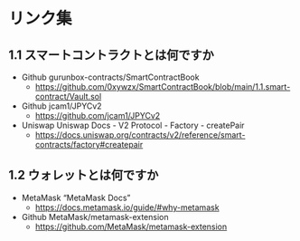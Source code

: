 # リンク集

## 1.1 スマートコントラクトとは何ですか
- Github gurunbox-contracts/SmartContractBook
  - https://github.com/0xywzx/SmartContractBook/blob/main/1.1.smart-contract/Vault.sol
- Github jcam1/JPYCv2
  - https://github.com/jcam1/JPYCv2
- Uniswap Uniswap Docs - V2 Protocol - Factory - createPair
  - https://docs.uniswap.org/contracts/v2/reference/smart-contracts/factory#createpair

## 1.2 ウォレットとは何ですか
- MetaMask “MetaMask Docs”
  - https://docs.metamask.io/guide/#why-metamask
- Github MetaMask/metamask-extension
  - https://github.com/MetaMask/metamask-extension

